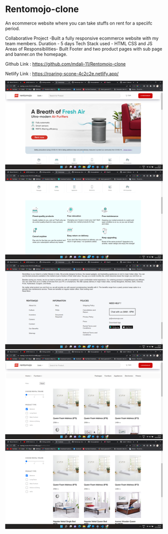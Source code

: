 # Rentomojo-clone

An ecommerce website where you can take stuffs on rent for a speciifc period.

Collaborative Project -Built a fully responsive ecommerce website with my team members.
Duration - 5 days
Tech Stack used - HTML CSS and JS
Areas of Responsibilities- Built Footer and two product pages with sub page and banner.on the homepage.


Github Link : https://github.com/mdali-11/Rentomojo-clone

Netlify Link : https://roaring-scone-4c2c2e.netlify.app/


<img src="https://github.com/mdali-11/Rentomojo-clone/blob/main/pics/Screenshot%20(13133).png" alt="ss-rc" />
<img src="https://github.com/mdali-11/Rentomojo-clone/blob/main/pics/Screenshot%20(13134).png" alt="ss1 rc" />
<img src="https://github.com/mdali-11/Rentomojo-clone/blob/main/pics/Screenshot%20(13136).png" alt=s"s2 rc" />
<img src="https://github.com/mdali-11/Rentomojo-clone/blob/main/pics/Screenshot%20(13137).png" alt="ss3 rc" />
<img src="https://github.com/mdali-11/Rentomojo-clone/blob/main/pics/Screenshot%20(13138).png" alt="ss3 rc" />
